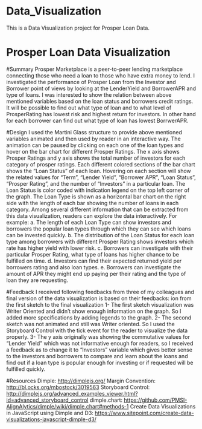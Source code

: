 # Data_Visualization
This is a Data Visualization project for Prosper Loan Data.
#                                           Prosper Loan Data Visualization
#Summary 
Prosper Marketplace is a peer-to-peer lending marketplace connecting those who need a loan to those who have extra money to lend. I investigated the performance of Prosper Loan from the Investor and Borrower point of views by looking at the LenderYield and BorrowerAPR and type of loans. I was interested to show the relation between above mentioned variables based on the loan status and borrowers credit ratings. It will be possible to find out what type of loan and to what level of ProsperRating has lowest risk and highest return for investors. In other hand for each borrower can find out what type of loan has lowest BorrwerAPR.

#Design 
I used the Martini Glass structure to provide above mentioned variables animated and then used by reader in an interactive way. The animation can be paused by clicking on each one of the loan types and hover on the bar chart for different Prosper Ratings. The x axis shows Prosper Ratings and y axis shows the total number of investors for each category of prosper ratings. Each different colored sections of the bar chart shows the “Loan Status” of each loan. Hovering on each section will show the related values for “Term”, “Lender Yield”, “Borrower APR”, “Loan Status”, “Prosper Rating”, and the number of “Investors” in a particular loan.
The Loan Status is color coded with indication legend on the top left corner of the graph. The Loan Type is shown as a horizontal bar chart on the right side with the length of each bar showing the number of loans in each category.
Among several different information that can be extracted from this data visualization, readers can explore the data interactively. For example:
a.	The length of each Loan Type can show investors and borrowers the popular loan types through which they can see which loans can be invested quickly.
b.	The distribution of the Loan Status for each loan type among borrowers with different Prosper Rating shows investors which rate has higher yield with lower risk. 
c.	Borrowers can investigate with their particular Prosper Rating, what type of loans has higher chance to be fulfilled on time.
d.	Investors can find their expected returned yield per borrowers rating and also loan types.
e.	Borrowers can investigate the amount of APR they might end up paying per their rating and the type of loan they are requesting.

#Feedback 
I received following feedbacks from three of my colleagues and final version of the data visualization is based on their feedbacks: ion from the first sketch to the final visualization
1-	The first sketch visualization was Writer Oriented and didn’t show enough information on the graph. So I added more specifications by adding legends to the graph.
2-	The second sketch was not animated and still was Writer oriented. So I used the Storyboard Control with the tick event for the reader to visualize the data properly. 
3-	The y axis originally was showing the commutative values for  “Lender Yield” which was not informative enough for readers, so I received a feedback as to change it to   “Investors” variable which gives better sense to the investors and borrowers to compare and learn about the loans and find out if a loan type is popular enough for investing or if requested will be fulfilled quickly. 


#Resources 
Dimple:
http://dimplejs.org/
Margin Convention:
http://bl.ocks.org/mbostock/3019563
Storyboard Control: http://dimplejs.org/advanced_examples_viewer.html?id=advanced_storyboard_control
dimple.chart:
https://github.com/PMSI-AlignAlytics/dimple/wiki/dimple.chart#methods-1
Create Data Visualizations in JavaScript using Dimple and D3:
https://www.sitepoint.com/create-data-visualizations-javascript-dimple-d3/





